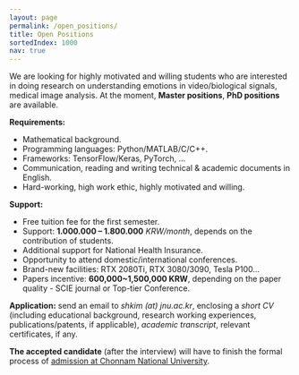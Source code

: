 ```yaml
---
layout: page
permalink: /open_positions/
title: Open Positions
sortedIndex: 1000
nav: true
---
```


We are looking for highly motivated and willing students who are interested in doing research on understanding emotions in video/biological signals, medical image analysis. At the moment, **Master positions**, **PhD positions** are available.

**Requirements:**
- Mathematical background.
- Programming languages: Python/MATLAB/C/C++.
- Frameworks: TensorFlow/Keras, PyTorch, ...
- Communication, reading and writing technical & academic documents in English.
- Hard-working, high work ethic, highly motivated and willing.

**Support:**

 - Free tuition fee for the first semester.
 - Support: **1.000.000 – 1.800.000** *KRW/month*, depends on the contribution of students.
 - Additional support for National Health Insurance.
 - Opportunity to attend domestic/international conferences.
 - Brand-new facilities: RTX 2080Ti, RTX 3080/3090, Tesla P100…
 - Papers incentive: **600,000~1,500,000 KRW**, depending on the paper quality - SCIE journal or Top-tier Conference.

**Application:** send an email to *shkim (at) jnu.ac.kr*, enclosing a *short CV* (including educational background, research working experiences, publications/patents, if applicable), *academic transcript*, relevant certificates, if any.

**The accepted candidate** (after the interview) will have to finish the formal process of [admission at Chonnam National University](https://international.jnu.ac.kr/Admission/Graduate).
